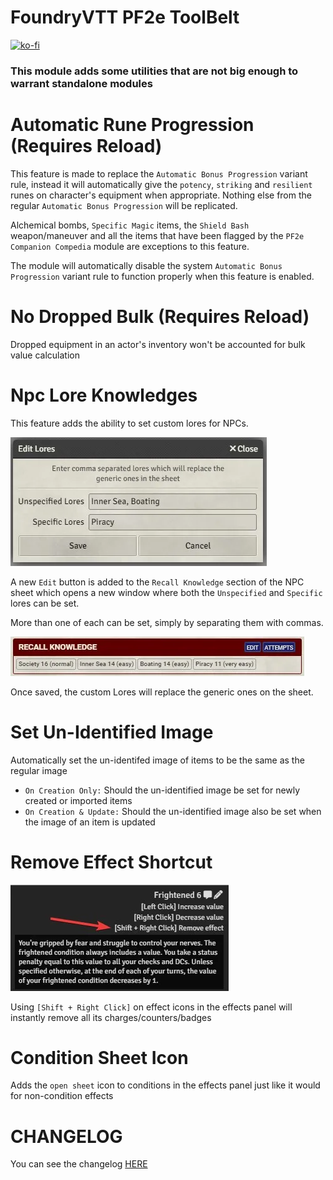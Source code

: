 # FoundryVTT PF2e ToolBelt

[![ko-fi](https://ko-fi.com/img/githubbutton_sm.svg)](https://ko-fi.com/K3K6M2V13)

### This module adds some utilities that are not big enough to warrant standalone modules

# Automatic Rune Progression (Requires Reload)

This feature is made to replace the `Automatic Bonus Progression` variant rule, instead it will automatically give the `potency`, `striking` and `resilient` runes on character's equipment when appropriate. Nothing else from the regular `Automatic Bonus Progression` will be replicated.

Alchemical bombs, `Specific Magic` items, the `Shield Bash` weapon/maneuver and all the items that have been flagged by the `PF2e Companion Compedia` module are exceptions to this feature.

The module will automatically disable the system `Automatic Bonus Progression` variant rule to function properly when this feature is enabled.

# No Dropped Bulk (Requires Reload)

Dropped equipment in an actor's inventory won't be accounted for bulk value calculation

# Npc Lore Knowledges

This feature adds the ability to set custom lores for NPCs.

![](./readme/knowledges/edit.webp)

A new `Edit` button is added to the `Recall Knowledge` section of the NPC sheet which opens a new window where both the `Unspecified` and `Specific` lores can be set.

More than one of each can be set, simply by separating them with commas.

![](./readme/knowledges/result.webp)

Once saved, the custom Lores will replace the generic ones on the sheet.

# Set Un-Identified Image

Automatically set the un-identifed image of items to be the same as the regular image

-   `On Creation Only:` Should the un-identified image be set for newly created or imported items
-   `On Creation & Update:` Should the un-identified image also be set when the image of an item is updated

# Remove Effect Shortcut

![](./readme/effects/remove.webp)

Using `[Shift + Right Click]` on effect icons in the effects panel will instantly remove all its charges/counters/badges

# Condition Sheet Icon

Adds the `open sheet` icon to conditions in the effects panel just like it would for non-condition effects

# CHANGELOG

You can see the changelog [HERE](./CHANGELOG.md)
